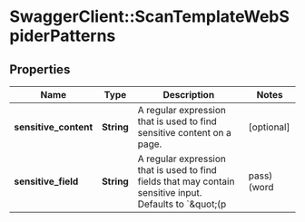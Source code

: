 # SwaggerClient::ScanTemplateWebSpiderPatterns

## Properties
Name | Type | Description | Notes
------------ | ------------- | ------------- | -------------
**sensitive_content** | **String** | A regular expression that is used to find sensitive content on a page. | [optional] 
**sensitive_field** | **String** | A regular expression that is used to find fields that may contain sensitive input. Defaults to &#x60;\&quot;(p|pass)(word|phrase|wd|code)\&quot;&#x60;. | [optional] 

